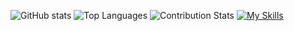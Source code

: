 ![GitHub stats](https://github-readme-stats.vercel.app/api?username=seu-usuario&show_icons=true&hide_title=true)
![Top Languages](https://github-readme-stats.vercel.app/api/top-langs/?username=seu-usuario)
![Contribution Stats](https://github-readme-stats.vercel.app/api/wakatime?username=seu-usuario)
[![My Skills](https://skillicons.dev/icons?i=js,html,css,react)](https://skillicons.dev)

